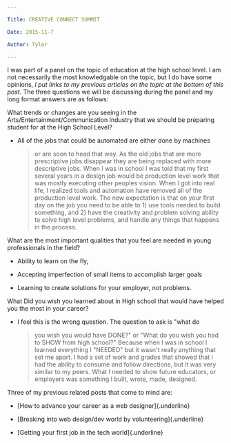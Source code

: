 ```yaml
---

Title: CREATIVE CONNECT SUMMIT

Date: 2015-11-7

Author: Tyler

---
```


I was part of a panel on the topic of education at the high school
level. I am not necessarily the most knowledgable on the topic, but I do
have some opinions, *I put links to my previous articles on the topic at
the bottom of this post.* The three questions we will be discussing
during the panel and my long format answers are as follows:

What trends or changes are you seeing in the
Arts/Entertainment/Communication Industry that we should be preparing
student for at the High School Level?

-   All of the jobs that could be automated are either done by machines
    > or are soon to head that way. As the old jobs that are more
    > prescriptive jobs disappear they are being replaced with more
    > descriptive jobs. When I was in school I was told that my first
    > several years in a design job would be production level work that
    > was mostly executing other peoples vision. When I got into real
    > life, I realized tools and automation have removed all of the
    > production level work. The new expectation is that on your first
    > day on the job you need to be able to 1) use tools needed to build
    > something, and 2) have the creativity and problem solving ability
    > to solve high level problems, and handle any things that happens
    > in the process.

What are the most important qualities that you feel are needed in young
professionals in the field?

-   Ability to learn on the fly,

-   Accepting imperfection of small items to accomplish larger goals

-   Learning to create solutions for your employer, not problems.

What Did you wish you learned about in High school that would have
helped you the most in your career?

-   I feel this is the wrong question. The question to ask is \"what do
    > you wish you would have DONE?\" or \"What do you wish you had to
    > SHOW from high school?\" Because when I was in school I learned
    > everything I \"NEEDED\" but it wasn\'t really anything that set me
    > apart. I had a set of work and grades that showed that I had the
    > ability to consume and follow directions, but it was very similar
    > to my peers. What I needed to show future educators, or employers
    > was something I built, wrote, made, designed.

Three of my previous related posts that come to mind are:

-   [How to advance your career as a web designer]{.underline}

-   [Breaking into web design/dev world by volunteering]{.underline}

-   [Getting your first job in the tech world]{.underline}

